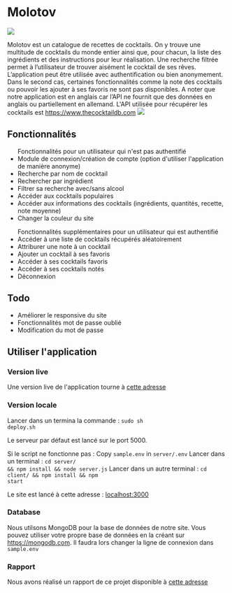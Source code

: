 # Molotov

<img src="https://i.imgur.com/Jn02Vle.png" />

Molotov est un catalogue de recettes de cocktails. On y trouve une multitude de cocktails du monde entier ainsi que, pour chacun, la liste des ingrédients et des instructions pour leur réalisation. Une recherche filtrée permet à l’utilisateur de trouver aisément le cocktail de ses rêves. L’application peut être utilisée avec authentification ou bien anonymement. Dans le second cas, certaines fonctionnalités comme la note des cocktails ou pouvoir les ajouter à ses favoris ne sont pas disponibles. A noter que notre application est en anglais car l’API ne fournit que des données en anglais ou partiellement en allemand.
L'API utilisée pour récupérer les cocktails est <a href="https://www.thecocktaildb.com">https://www.thecocktaildb.com</a>
<img src="https://i.imgur.com/ZhLb0LH.png" />

## Fonctionnalités

<ul>Fonctionnalités pour un utilisateur qui n'est pas authentifié
  <li>Module de connexion/création de compte (option d'utiliser l'application de manière anonyme)</li>
  <li>Recherche par nom de cocktail</li>
    <li>Rechercher par ingrédient</li>
    <li>Filtrer sa recherche avec/sans alcool</li>
    <li>Accéder aux cocktails populaires</li>
    <li>Accéder aux informations des cocktails (ingrédients, quantités, recette, note moyenne)</li>
    <li>Changer la couleur du site</li>
  </ul>
  
  <ul>Fonctionnalités supplémentaires pour un utilisateur qui est authentifié
  <li>Accéder à une liste de cocktails récupérés aléatoirement</li>
  <li>Attriburer une note à un cocktail</li>
    <li>Ajouter un cocktail à ses favoris</li>
    <li>Accéder à ses cocktails favoris</li>
    <li>Accéder à ses cocktails notés</li>
    <li>Déconnexion</li>
  </ul>
  
## Todo

<ul>
  <li>Améliorer le responsive du site</li>
  <li>Fonctionnalités mot de passe oublié</li>
  <li>Modification du mot de passe</li>
  </ul>
  
## Utiliser l'application 

### Version live

Une version live de l'application tourne à <a href="https://ndeguillaume.github.io/Molotov">cette adresse</a> 

### Version locale

Lancer dans un termina la commande : <code>sudo sh deploy.sh</code>

Le serveur par défaut est lancé sur le port 5000.

Si le script ne fonctionne pas :
Copy <code>sample.env</code> in <code>server/.env</code>
Lancer dans un terminal : <code>cd server/ && npm install && node server.js</code>
Lancer dans un autre terminal : <code>cd client/ && npm install && npm start</code>

Le site est lancé à cette adresse : <a href="localhost:3000">localhost:3000</a>

### Database

Nous utilsons MongoDB pour la base de données de notre site. Vous pouvez utiliser votre propre base de données en la créant sur https://mongodb.com. Il faudra lors changer la ligne de connexion dans <code>sample.env</code>

### Rapport

Nous avons réalisé un rapport de ce projet disponible à <a href="https://ndeguillaume.github.io/molotov_rapport.pdf">cette adresse</a>


